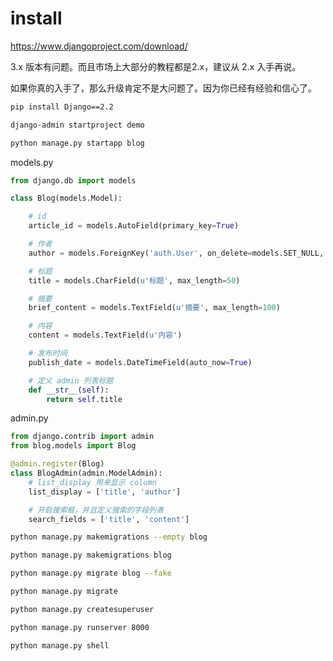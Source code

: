 # install

https://www.djangoproject.com/download/

3.x 版本有问题。而且市场上大部分的教程都是2.x，建议从 2.x 入手再说。

如果你真的入手了，那么升级肯定不是大问题了。因为你已经有经验和信心了。

```bash
pip install Django==2.2
```

```bash
django-admin startproject demo
```

```bash
python manage.py startapp blog
```

models.py

```python
from django.db import models

class Blog(models.Model):

	# id
	article_id = models.AutoField(primary_key=True)

	# 作者
	author = models.ForeignKey('auth.User', on_delete=models.SET_NULL, null=True, verbose_name='作者')

	# 标题
	title = models.CharField(u'标题', max_length=50)

	# 摘要
	brief_content = models.TextField(u'摘要', max_length=100)

	# 内容
	content = models.TextField(u'内容')

	# 发布时间
	publish_date = models.DateTimeField(auto_now=True)

	# 定义 admin 列表标题
	def __str__(self):
		return self.title
```

admin.py

```python
from django.contrib import admin
from blog.models import Blog

@admin.register(Blog)
class BlogAdmin(admin.ModelAdmin):
	# list_display 用来显示 column
	list_display = ['title', 'author']

	# 开启搜索框，并且定义搜索的字段列表
	search_fields = ['title', 'content']
```


```bash
python manage.py makemigrations --empty blog

python manage.py makemigrations blog
```

```bash
python manage.py migrate blog --fake  

python manage.py migrate
```

```bash
python manage.py createsuperuser
```

```bash
python manage.py runserver 8000
```

```bash
python manage.py shell
```